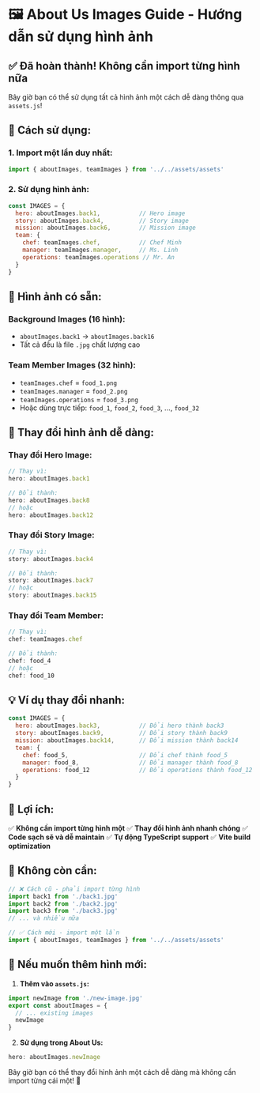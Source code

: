 # 🖼️ About Us Images Guide - Hướng dẫn sử dụng hình ảnh

## ✅ **Đã hoàn thành! Không cần import từng hình nữa**

Bây giờ bạn có thể sử dụng tất cả hình ảnh một cách dễ dàng thông qua `assets.js`!

## 🚀 **Cách sử dụng:**

### **1. Import một lần duy nhất:**
```jsx
import { aboutImages, teamImages } from '../../assets/assets'
```

### **2. Sử dụng hình ảnh:**
```jsx
const IMAGES = {
  hero: aboutImages.back1,           // Hero image
  story: aboutImages.back4,          // Story image  
  mission: aboutImages.back6,        // Mission image
  team: {
    chef: teamImages.chef,           // Chef Minh
    manager: teamImages.manager,     // Ms. Linh
    operations: teamImages.operations // Mr. An
  }
}
```

## 🎯 **Hình ảnh có sẵn:**

### **Background Images (16 hình):**
- `aboutImages.back1` → `aboutImages.back16`
- Tất cả đều là file `.jpg` chất lượng cao

### **Team Member Images (32 hình):**
- `teamImages.chef` = `food_1.png`
- `teamImages.manager` = `food_2.png`  
- `teamImages.operations` = `food_3.png`
- Hoặc dùng trực tiếp: `food_1`, `food_2`, `food_3`, ..., `food_32`

## 🔄 **Thay đổi hình ảnh dễ dàng:**

### **Thay đổi Hero Image:**
```jsx
// Thay vì:
hero: aboutImages.back1

// Đổi thành:
hero: aboutImages.back8
// hoặc
hero: aboutImages.back12
```

### **Thay đổi Story Image:**
```jsx
// Thay vì:
story: aboutImages.back4

// Đổi thành:
story: aboutImages.back7
// hoặc
story: aboutImages.back15
```

### **Thay đổi Team Member:**
```jsx
// Thay vì:
chef: teamImages.chef

// Đổi thành:
chef: food_4
// hoặc
chef: food_10
```

## 💡 **Ví dụ thay đổi nhanh:**

```jsx
const IMAGES = {
  hero: aboutImages.back3,           // Đổi hero thành back3
  story: aboutImages.back9,          // Đổi story thành back9
  mission: aboutImages.back14,       // Đổi mission thành back14
  team: {
    chef: food_5,                    // Đổi chef thành food_5
    manager: food_8,                 // Đổi manager thành food_8
    operations: food_12              // Đổi operations thành food_12
  }
}
```

## 🎨 **Lợi ích:**

✅ **Không cần import từng hình một**
✅ **Thay đổi hình ảnh nhanh chóng**
✅ **Code sạch sẽ và dễ maintain**
✅ **Tự động TypeScript support**
✅ **Vite build optimization**

## 🚫 **Không còn cần:**

```jsx
// ❌ Cách cũ - phải import từng hình
import back1 from './back1.jpg'
import back2 from './back2.jpg'
import back3 from './back3.jpg'
// ... và nhiều nữa

// ✅ Cách mới - import một lần
import { aboutImages, teamImages } from '../../assets/assets'
```

## 🔧 **Nếu muốn thêm hình mới:**

1. **Thêm vào `assets.js`:**
```jsx
import newImage from './new-image.jpg'
export const aboutImages = {
  // ... existing images
  newImage
}
```

2. **Sử dụng trong About Us:**
```jsx
hero: aboutImages.newImage
```

Bây giờ bạn có thể thay đổi hình ảnh một cách dễ dàng mà không cần import từng cái một! 🎉
